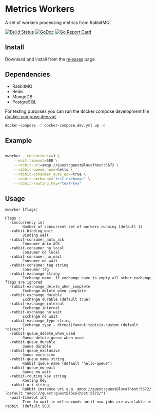 # Metrics Workers

A set of workers processing metrics from RabbitMQ.

[![Build Status](https://travis-ci.org/ottogiron/metricsworker.svg?branch=master)](https://travis-ci.org/ottogiron/metricsworker)
[![GoDoc](https://godoc.org/github.com/ottogiron/metricsworker?status.svg)](https://godoc.org/github.com/ottogiron/metricsworker)
[![Go Report Card](https://goreportcard.com/badge/github.com/ottogiron/metricsworker)](https://goreportcard.com/report/github.com/ottogiron/metricsworker)



## Install 

Download and install from the [releases](http://github.com/ottogiron/metricsworker/releases) page


## Dependencies

* RabbitMQ
* Redis
* MongoDB
* PostgreSQL


For testing purposes you can run the docker compose development file [docker-compose.dev.yml](docker-compose.dev.yml)

```bash
docker-compose -f docker-compose.dev.yml up -d
```

##  Example

```bash

mworker --concurrency=1 \
    --wait-timeout=600 \
    --rabbit-uri=amqp://guest:guest@localhost:5672 \
    --rabbit-queue_name=hello \
    --rabbit-consumer_auto_ack=true \
    --rabbit-exchange="test-exchange" \
    --rabbit-routing_key="text-key"
```


## Usage 

```
mworker [flags]

Flags :
  -concurrency int
        Number of concurrent set of workers running (default 1)
  -rabbit-binding_wait
        Binding wait
  -rabbit-consumer_auto_ack
        Consumer Auto ACK
  -rabbit-consumer_no_local
        Consumer no local
  -rabbit-consumer_no_wait
        Consumer no wait
  -rabbit-consumer_tag string
        Consumer tag
  -rabbit-exchange string
        Exchange name. If exchange name is empty all other exchange flags are ignored
  -rabbit-exchange_delete_when_complete
        Exchange delete when complete
  -rabbit-exchange_durable
        Exchange durable (default true)
  -rabbit-exchange_internal
        Exchange internal
  -rabbit-exchange_no_wait
        Exchange no wait
  -rabbit-exchange_type string
        Exchange type - direct|fanout|topic|x-custom (default "direct")
  -rabbit-queue_delete_when_used
        Queue delete queue when used
  -rabbit-queue_durable
        Queue durable
  -rabbit-queue_exclusive
        Queue exclusive
  -rabbit-queue_name string
        Rabbit queue name (default "hello-queue")
  -rabbit-queue_no_wait
        Queue no wait
  -rabbit-routing_key string
        Routing Key
  -rabbit-uri string
        Rabbit instance uri e.g. amqp://guest:guest@localhost:5672/ (default "amqp://guest:guest@localhost:5672/")
  -wait-timeout int
        Time to wait in miliseconds until new jobs are available in rabbit  (default 500)
```